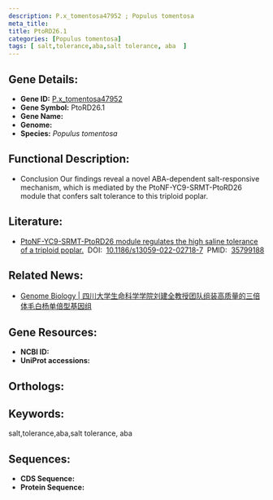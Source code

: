 ```yaml
---
description: P.x_tomentosa47952 ; Populus tomentosa
meta_title:
title: PtoRD26.1
categories: [Populus tomentosa]
tags: [ salt,tolerance,aba,salt tolerance, aba  ]
---
```


## Gene Details:
- **Gene ID:**	[P.x_tomentosa47952]()
- **Gene Symbol:** PtoRD26.1
- **Gene Name:** 
- **Genome:** []()
- **Species:** *Populus tomentosa*

## Functional Description:
   - Conclusion Our findings reveal a novel ABA-dependent salt-responsive mechanism, which is mediated by the PtoNF-YC9-SRMT-PtoRD26 module that confers salt tolerance to this triploid poplar. 

## Literature:
   - [PtoNF-YC9-SRMT-PtoRD26 module regulates the high saline tolerance of a triploid poplar.]( https://genomebiology.biomedcentral.com/articles/10.1186/s13059-022-02718-7)&nbsp;&nbsp;DOI:&nbsp;&nbsp;[10.1186/s13059-022-02718-7](https://genomebiology.biomedcentral.com/articles/10.1186/s13059-022-02718-7)&nbsp;&nbsp;PMID:&nbsp;&nbsp;[35799188](https://pubmed.ncbi.nlm.nih.gov/35799188/)

## Related News:
   - [Genome Biology | 四川大学生命科学学院刘建全教授团队组装高质量的三倍体毛白杨单倍型基因组](https://mp.weixin.qq.com/s?__biz=Mzg3MDEwNDEyMg==&mid=2247533597&idx=1&sn=d625b2fc0d55eba8378964a813ac03b5&chksm=ce90e948f9e7605e67dba5dca66dba91c9234a378e9480ae5f42756dede47988d5b3c11cc660&scene=27#wechat_redirect)

## Gene Resources:
- **NCBI ID:** [](https://www.ncbi.nlm.nih.gov/gene/?term=)
- **UniProt accessions:** [](https://www.uniprot.org/uniprotkb//entry)

## Orthologs:


## Keywords:
salt,tolerance,aba,salt tolerance, aba 

## Sequences:
- **CDS Sequence:**
- **Protein Sequence:**
